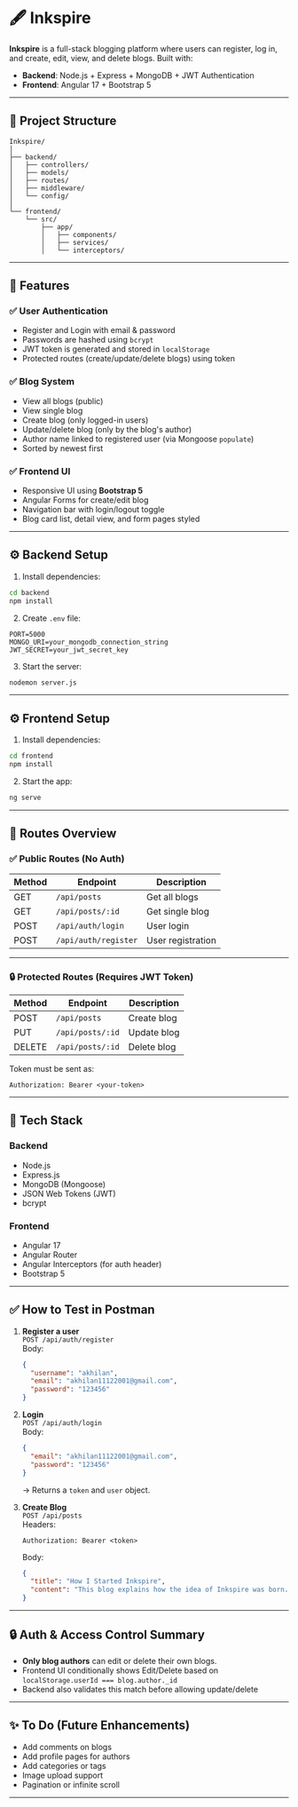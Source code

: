 # 🖋️ Inkspire

**Inkspire** is a full-stack blogging platform where users can register, log in, and create, edit, view, and delete blogs. Built with:

- **Backend**: Node.js + Express + MongoDB + JWT Authentication  
- **Frontend**: Angular 17 + Bootstrap 5

---

## 📂 Project Structure

```
Inkspire/
│
├── backend/
│   ├── controllers/
│   ├── models/
│   ├── routes/
│   ├── middleware/
│   └── config/
│
└── frontend/
    └── src/
        ├── app/
        │   ├── components/
        │   ├── services/
        │   └── interceptors/
```

---

## 🚀 Features

### ✅ User Authentication
- Register and Login with email & password
- Passwords are hashed using `bcrypt`
- JWT token is generated and stored in `localStorage`
- Protected routes (create/update/delete blogs) using token

### ✅ Blog System
- View all blogs (public)
- View single blog
- Create blog (only logged-in users)
- Update/delete blog (only by the blog's author)
- Author name linked to registered user (via Mongoose `populate`)
- Sorted by newest first

### ✅ Frontend UI
- Responsive UI using **Bootstrap 5**
- Angular Forms for create/edit blog
- Navigation bar with login/logout toggle
- Blog card list, detail view, and form pages styled

---

## ⚙️ Backend Setup

1. Install dependencies:

```bash
cd backend
npm install
```

2. Create `.env` file:

```env
PORT=5000
MONGO_URI=your_mongodb_connection_string
JWT_SECRET=your_jwt_secret_key
```

3. Start the server:

```bash
nodemon server.js
```

---

## ⚙️ Frontend Setup

1. Install dependencies:

```bash
cd frontend
npm install
```

2. Start the app:

```bash
ng serve
```

---

## 🔐 Routes Overview

### ✅ Public Routes (No Auth)
| Method | Endpoint          | Description        |
|--------|-------------------|--------------------|
| GET    | `/api/posts`      | Get all blogs      |
| GET    | `/api/posts/:id`  | Get single blog    |
| POST   | `/api/auth/login` | User login         |
| POST   | `/api/auth/register` | User registration |

---

### 🔒 Protected Routes (Requires JWT Token)
| Method | Endpoint         | Description         |
|--------|------------------|---------------------|
| POST   | `/api/posts`     | Create blog         |
| PUT    | `/api/posts/:id` | Update blog         |
| DELETE | `/api/posts/:id`| Delete blog         |

Token must be sent as:
```
Authorization: Bearer <your-token>
```

---

## 🧠 Tech Stack

### Backend
- Node.js
- Express.js
- MongoDB (Mongoose)
- JSON Web Tokens (JWT)
- bcrypt

### Frontend
- Angular 17
- Angular Router
- Angular Interceptors (for auth header)
- Bootstrap 5

---

## ✅ How to Test in Postman

1. **Register a user**  
   `POST /api/auth/register`  
   Body:
   ```json
   {
     "username": "akhilan",
     "email": "akhilan11122001@gmail.com",
     "password": "123456"
   }
   ```

2. **Login**  
   `POST /api/auth/login`  
   Body:
   ```json
   {
     "email": "akhilan11122001@gmail.com",
     "password": "123456"
   }
   ```  
   → Returns a `token` and `user` object.

3. **Create Blog**  
   `POST /api/posts`  
   Headers:
   ```
   Authorization: Bearer <token>
   ```
   Body:
   ```json
   {
     "title": "How I Started Inkspire",
     "content": "This blog explains how the idea of Inkspire was born..."
   }
   ```

---

## 🔒 Auth & Access Control Summary

- **Only blog authors** can edit or delete their own blogs.
- Frontend UI conditionally shows Edit/Delete based on `localStorage.userId === blog.author._id`
- Backend also validates this match before allowing update/delete

---

## ✨ To Do (Future Enhancements)

- Add comments on blogs
- Add profile pages for authors
- Add categories or tags
- Image upload support
- Pagination or infinite scroll

---
